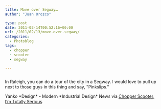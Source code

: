 ```yaml
---
title: Move over Segway…
author: "Juan Orozco" 

type: post
date: 2011-02-14T00:52:16+00:00
url: /2011/02/13/move-over-segway/
categories:
  - Photoblog
tags:
  - chopper
  - scooter
  - segway

---
```

<p style="text-align:center;">
  <a href="http://www.yankodesign.com/2010/07/22/chopper-scooter-im-totally-serious/"><img src="http://juanthedesigner.files.wordpress.com/2011/02/flow_bike.jpg?w=580" alt="" data-recalc-dims="1" /></a>
</p>

In Raleigh, you can do a tour of the city in a Segway. I would love to pull up next to those guys in this thing and say, "Pinkslips."

Yanko \*Design\* - Modern \*Industrial Design\* News via [Chopper Scooter, I’m Totally Serious][1].

 [1]: http://www.yankodesign.com/2010/07/22/chopper-scooter-im-totally-serious/
